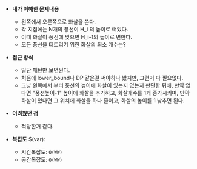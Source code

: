- **내가 이해한 문제내용**
  - 왼쪽에서 오른쪽으로 화살을 쏜다.
  - 각 지점에는 N개의 풍선이 H_i 의 높이로 떠있다.
  - 이때 화살이 풍선에 맞으면 H_i-1의 높이로 변한다.
  - 모든 풍선을 터트리기 위한 화살의 최소 개수는?

- **접근 방식**
  - 일단 패턴만 보면된다.
  - 처음에 lower_bound나 DP 같은걸 써야하나 봤지만, 그런거 다 필요없다.
  - 그냥 왼쪽에서 부터 풍선의 높이에 화살이 있는지 없는지 판단한 뒤에, 만약 없다면 "풍선높이-1" 높이에 화살을 추가하고, 화살개수를 1개 증가시키며, 만약 화살이 있다면 그 위치에 화살을 하나 줄이고, 화살의 높이를 1 낮추면 된다.

- **어려웠던 점**
  - 적당한거 같다.

- **복잡도**
  $(var):
  - 시간복잡도: `O(WW)`
  - 공간복잡도: `O(WW)`
